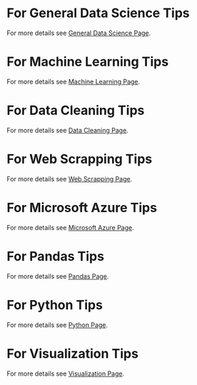 # For General Data Science Tips	
For more details see [General Data Science Page](https://ylglt.github.io/general.md).	

# For Machine Learning Tips	
For more details see [Machine Learning Page](https://ylglt.github.io/machineLearning.md).	

# For Data Cleaning Tips	
For more details see [Data Cleaning Page](https://ylglt.github.io/dataCleaning.md).	

# For Web Scrapping Tips	
For more details see [Web Scrapping Page](https://ylglt.github.io/webScrapping.md).	

# For Microsoft Azure Tips	
For more details see [Microsoft Azure Page](https://ylglt.github.io/microsoftAzure.md).	

# For Pandas Tips	
For more details see [Pandas Page](https://ylglt.github.io/pandas.md).	

# For Python Tips	
For more details see [Python Page](https://ylglt.github.io/python.md).	

# For Visualization Tips	
For more details see [Visualization Page](https://ylglt.github.io/visualization.md).
